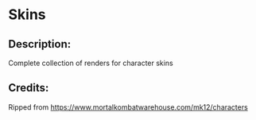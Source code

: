 # Skins

## Description: 

Complete collection of renders for character skins

## Credits: 

Ripped from https://www.mortalkombatwarehouse.com/mk12/characters

